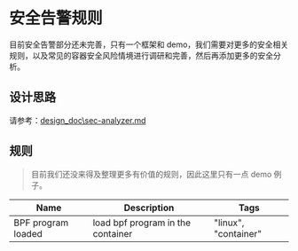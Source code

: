 # 安全告警规则

目前安全告警部分还未完善，只有一个框架和 demo，我们需要对更多的安全相关规则，以及常见的容器安全风险情境进行调研和完善，然后再添加更多的安全分析。

## 设计思路

请参考：[design_doc\sec-analyzer.md](design_doc\sec-analyzer.md)

## 规则

> 目前我们还没来得及整理更多有价值的规则，因此这里只有一点 demo 例子。

| Name | Description | Tags
| --- | --- | --- |
BPF program loaded | load bpf program in the container | "linux", "container"
